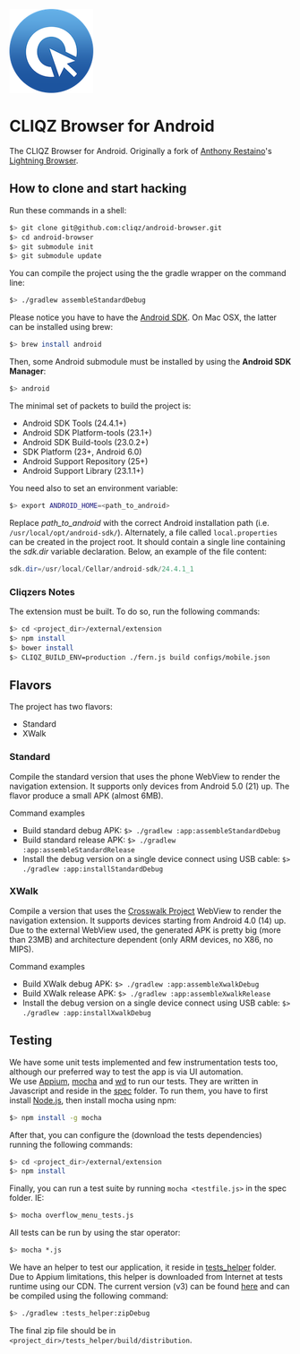 ![Android Browser Icon][icon]

[icon]: ic_launcher_small.png

# CLIQZ Browser for Android

The CLIQZ Browser for Android. Originally a fork of [Anthony Restaino](https://github.com/anthonycr)'s [Lightning Browser](https://github.com/anthonycr/Lightning-Browser).

## How to clone and start hacking

Run these commands in a shell:

```bash
$> git clone git@github.com:cliqz/android-browser.git
$> cd android-browser
$> git submodule init
$> git submodule update
```

You can compile the project using the the gradle wrapper on the command line:

```bash
$> ./gradlew assembleStandardDebug
```

Please notice you have to have the [Android SDK](http://developer.android.com/sdk/index.html). On Mac OSX, the latter can be installed using brew:

```bash
$> brew install android
```

Then, some Android submodule must be installed by using the __Android SDK Manager__:

```bash
$> android
```

The minimal set of packets to build the project is:

* Android SDK Tools (24.4.1+)
* Android SDK Platform-tools (23.1+)
* Android SDK Build-tools (23.0.2+)
* SDK Platform (23+, Android 6.0)
* Android Support Repository (25+)
* Android Support Library (23.1.1+)

You need also to set an environment variable:

```bash
$> export ANDROID_HOME=<path_to_android>
```

Replace *path_to_android* with the correct Android installation path (i.e. `/usr/local/opt/android-sdk/`). Alternately, a file called `local.properties` can be created in the project root. It should contain a single line containing the *sdk.dir* variable declaration. Below, an example of the file content:

```java
sdk.dir=/usr/local/Cellar/android-sdk/24.4.1_1
```

### Cliqzers Notes

The extension must be built. To do so, run the following commands:

```bash
$> cd <project_dir>/external/extension
$> npm install
$> bower install
$> CLIQZ_BUILD_ENV=production ./fern.js build configs/mobile.json
```

## Flavors

The project has two flavors:

* Standard
* XWalk

### Standard

Compile the standard version that uses the phone WebView to render the navigation extension. It supports only devices from Android 5.0 (21) up. The flavor produce a small APK (almost 6MB).

Command examples
* Build standard debug APK: `$> ./gradlew :app:assembleStandardDebug`
* Build standard release APK: `$> ./gradlew :app:assembleStandardRelease`
* Install the debug version on a single device connect using USB cable: `$> ./gradlew :app:installStandardDebug`

### XWalk

Compile a version that uses the [Crosswalk Project](https://crosswalk-project.org/) WebView to render the navigation extension. It supports devices starting from Android 4.0 (14) up. Due to the external WebView used, the generated APK is pretty big (more than 23MB) and architecture dependent (only ARM devices, no X86, no MIPS).

Command examples
* Build XWalk debug APK: `$> ./gradlew :app:assembleXwalkDebug`
* Build XWalk release APK: `$> ./gradlew :app:assembleXwalkRelease`
* Install the debug version on a single device connect using USB cable: `$> ./gradlew :app:installXwalkDebug`

## Testing

We have some unit tests implemented and few instrumentation tests too, although our preferred way to test the app is via UI automation.  
We use [Appium](http://appium.io/), [mocha](https://mochajs.org/) and [wd](http://admc.io/wd/) to run our tests. They are written in Javascript and reside in the [spec](./spec/) folder. To run them, you have to first install [Node.js](https://nodejs.org/), then install mocha using npm:

```bash
$> npm install -g mocha
```

After that, you can configure the (download the tests dependencies) running the following commands:

```bash
$> cd <project_dir>/external/extension
$> npm install
```

Finally, you can run a test suite by running `mocha <testfile.js>` in the spec folder. IE:

```bash
$> mocha overflow_menu_tests.js
```

All tests can be run by using the star operator:

```bash
$> mocha *.js
```

We have an helper to test our application, it reside in [tests_helper](./tests_helper/) folder. Due to Appium limitations, this helper is downloaded from Internet at tests runtime using our CDN. The current version (v3) can be found [here](https://cdn.cliqz.com/mobile/browser/tests/testsHelper_v3.zip) and can be compiled using the following command:

```bash
$> ./gradlew :tests_helper:zipDebug
```

The final zip file should be in `<project_dir>/tests_helper/build/distribution`.
